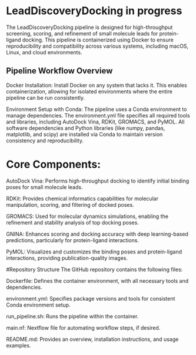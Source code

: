 # LeadDiscoveryDocking in progress
The LeadDiscoveryDocking pipeline is designed for high-throughput screening, scoring, and refinement of small molecule leads for protein-ligand docking. This pipeline is containerized using Docker to ensure reproducibility and compatibility across various systems, including macOS, Linux, and cloud environments.

## Pipeline Workflow Overview
Docker Installation:
Install Docker on any system that lacks it. This enables containerization, allowing for isolated environments where the entire pipeline can be run consistently.

Environment Setup with Conda:
The pipeline uses a Conda environment to manage dependencies. The environment.yml file specifies all required tools and libraries, including AutoDock Vina, RDKit, GROMACS, and PyMOL.
All software dependencies and Python libraries (like numpy, pandas, matplotlib, and scipy) are installed via Conda to maintain version consistency and reproducibility.

# Core Components:

AutoDock Vina: Performs high-throughput docking to identify initial binding poses for small molecule leads.

RDKit: Provides chemical informatics capabilities for molecular manipulation, scoring, and filtering of docked poses.

GROMACS: Used for molecular dynamics simulations, enabling the refinement and stability analysis of top docking poses.

GNINA: Enhances scoring and docking accuracy with deep learning-based predictions, particularly for protein-ligand interactions.

PyMOL: Visualizes and customizes the binding poses and protein-ligand interactions, providing publication-quality images.

#Repository Structure
The GitHub repository contains the following files:

Dockerfile: Defines the container environment, with all necessary tools and dependencies.

environment.yml: Specifies package versions and tools for consistent Conda environment setup.

run_pipeline.sh: Runs the pipeline within the container.

main.nf: Nextflow file for automating workflow steps, if desired.

README.md: Provides an overview, installation instructions, and usage examples.

